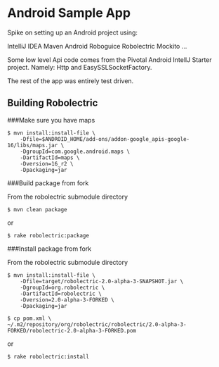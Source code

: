 # Android Sample App

Spike on setting up an Android project using:

IntelliJ IDEA
Maven
Android
Roboguice
Robolectric
Mockito
...

Some low level Api code comes from the Pivotal Android IntellJ Starter project.
Namely: Http and EasySSLSocketFactory.

The rest of the app was entirely test driven.


## Building Robolectric

###Make sure you have maps

```
$ mvn install:install-file \
    -Dfile=$ANDROID_HOME/add-ons/addon-google_apis-google-16/libs/maps.jar \
    -DgroupId=com.google.android.maps \
    -DartifactId=maps \
    -Dversion=16_r2 \
    -Dpackaging=jar
```

###Build package from fork

From the robolectric submodule directory

```
$ mvn clean package
```

or

```
$ rake robolectric:package
```

###Install package from fork

From the robolectric submodule directory

```
$ mvn install:install-file \
    -Dfile=target/robolectric-2.0-alpha-3-SNAPSHOT.jar \
    -DgroupId=org.robolectric \
    -DartifactId=robolectric \
    -Dversion=2.0-alpha-3-FORKED \
    -Dpackaging=jar

$ cp pom.xml \
~/.m2/repository/org/robolectric/robolectric/2.0-alpha-3-FORKED/robolectric-2.0-alpha-3-FORKED.pom
```

or

```
$ rake robolectric:install
```
